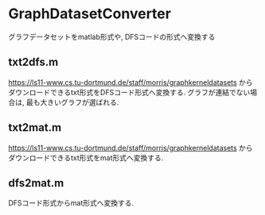# GraphDatasetConverter
グラフデータセットをmatlab形式や, DFSコードの形式へ変換する

## txt2dfs.m
https://ls11-www.cs.tu-dortmund.de/staff/morris/graphkerneldatasets からダウンロードできるtxt形式をDFSコード形式へ変換する. 
グラフが連結でない場合は, 最も大きいグラフが選ばれる. 

## txt2mat.m
https://ls11-www.cs.tu-dortmund.de/staff/morris/graphkerneldatasets からダウンロードできるtxt形式をmat形式へ変換する. 

## dfs2mat.m
DFSコード形式からmat形式へ変換する. 

